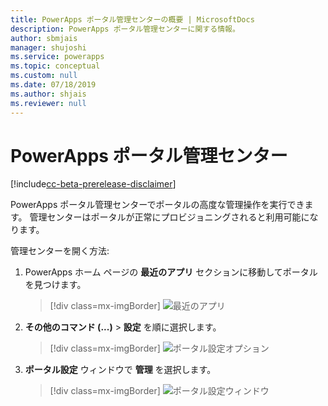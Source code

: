 ```yaml
---
title: PowerApps ポータル管理センターの概要 | MicrosoftDocs
description: PowerApps ポータル管理センターに関する情報。
author: sbmjais
manager: shujoshi
ms.service: powerapps
ms.topic: conceptual
ms.custom: null
ms.date: 07/18/2019
ms.author: shjais
ms.reviewer: null
---
```


# <a name="powerapps-portals-admin-center"></a>PowerApps ポータル管理センター

[!include[cc-beta-prerelease-disclaimer](../../../includes/cc-beta-prerelease-disclaimer.md)]

PowerApps ポータル管理センターでポータルの高度な管理操作を実行できます。 管理センターはポータルが正常にプロビジョニングされると利用可能になります。

管理センターを開く方法:

1. PowerApps ホーム ページの **最近のアプリ** セクションに移動してポータルを見つけます。

    > [!div class=mx-imgBorder]
    > ![最近のアプリ](../media/recent-apps.png "最近のアプリ")  

2. **その他のコマンド (...)** > **設定** を順に選択します。

    > [!div class=mx-imgBorder]
    > ![ポータル設定オプション](../media/portal-settings-option.png "ポータル設定オプション")

3. **ポータル設定** ウィンドウで **管理** を選択します。

    > [!div class=mx-imgBorder]
    > ![ポータル設定ウィンドウ](../media/portal-settings-admin.png "ポータル設定ウィンドウ")  